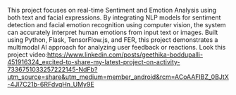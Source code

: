 This project focuses on real-time Sentiment and Emotion Analysis using both text and facial expressions. By integrating NLP models for sentiment detection and facial emotion recognition using computer vision, the system can accurately interpret human emotions from input text or images. Built using Python, Flask, TensorFlow.js, and FER, this project demonstrates a multimodal Al approach for analyzing user feedback or reactions.
Look this project video:https://www.linkedin.com/posts/geethika-boddupalli-451916324_excited-to-share-my-latest-project-on-activity-7336751033257222145-NdFb?utm_source=share&utm_medium=member_android&rcm=ACoAAFIBZ_0BJtX-4Jl7C21b-6RFdvqHn_UMy9E
